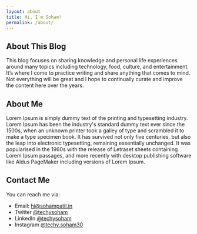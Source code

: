 ```yaml
---
layout: about
title: Hi, I'm Soham!
permalink: /about/
---
```


## About This Blog

This blog focuses on sharing knowledge and personal life experiences around many topics including technology, food, culture, and entertainment. It’s where I come to practice writing and share anything that comes to mind. Not everything will be great and I hope to continually curate and improve the content here over the years.

## About Me

Lorem Ipsum is simply dummy text of the printing and typesetting industry. Lorem Ipsum has been the industry's standard dummy text ever since the 1500s, when an unknown printer took a galley of type and scrambled it to make a type specimen book. It has survived not only five centuries, but also the leap into electronic typesetting, remaining essentially unchanged. It was popularised in the 1960s with the release of Letraset sheets containing Lorem Ipsum passages, and more recently with desktop publishing software like Aldus PageMaker including versions of Lorem Ipsum.

## Contact Me

You can reach me via:

- Email: [hi@sohampatil.in](mailto:hi@sohampatil.in)
- Twitter [@techysoham](https://x.com/techysoham)
- LinkedIn [@techysoham](https://linkedin.com/in/techysoham)
- Instagram [@techy.soham30](https://instagram.com/techy.soham30)